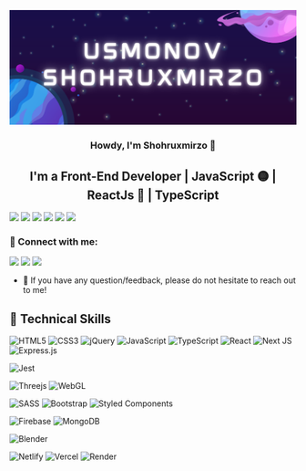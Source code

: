 <p align="center">
  <a href="#" target="_blank" rel="noreferrer"><img src="Purple Illustrated Game Streaming Twitch Banner (1).png" alt="my banner"></a>
</p>

<h3 align="center">
Howdy, I'm Shohruxmirzo 👋
</h3>

<h2 align="center">
I'm a Front-End Developer | JavaScript 🟡 | ReactJs 🔵 | TypeScript 
</h2> 

<!-- description here -->

<a href="https://youtube.com/@usmonovdev"><img src="https://img.shields.io/badge/YouTube-FF0000?style=for-the-badge&logo=youtube&logoColor=white" /></a>
<a href="https://tiktok.com/usmonov_dev"><img src="https://img.shields.io/badge/TikTok-000000?style=for-the-badge&logo=tiktok&logoColor=white" /></a>
<a href="https://t.me/usmonov_dev"><img src="https://img.shields.io/badge/telegram-27A7E7?style=for-the-badge&logo=telegram&logoColor=white" /></a>
<a href="https://twitter.com/usmonovdev"><img src="https://img.shields.io/badge/twitter-1D9BF0?style=for-the-badge&logo=twitter&logoColor=white" /></a>
<a href="https://instagram.com/usmonov_dev"><img src="https://img.shields.io/badge/instagram-E4405F?style=for-the-badge&logo=instagram&logoColor=white" /></a>
<a href="https://leetcode.com/usmonovshohruxmirzo"><img src="https://img.shields.io/badge/LeetCode-000000?style=for-the-badge&logo=LeetCode&logoColor=#d16c06" /></a>

### 🤝 Connect with me:
<a href="https://t.me/JavaScript_Lover"><img src="https://img.shields.io/badge/telegram-27A7E7?style=for-the-badge&logo=telegram&logoColor=white" /></a>
<a href="https://instagram.com/usmonovshohruxmirzo"><img src="https://img.shields.io/badge/instagram-E4405F?style=for-the-badge&logo=instagram&logoColor=white" /></a>
<a href="mailto:usmonovshohruxmirzo@gmail.com"><img src="https://img.shields.io/badge/Gmail-D14836?style=for-the-badge&logo=gmail&logoColor=white"/></a>

- 💬 If you have any question/feedback, please do not hesitate to reach out to me!

## 💼 Technical Skills

![HTML5](https://img.shields.io/badge/html5-%23E34F26.svg?style=for-the-badge&logo=html5&logoColor=white)
![CSS3](https://img.shields.io/badge/css3-%231572B6.svg?style=for-the-badge&logo=css3&logoColor=white)
![jQuery](https://img.shields.io/badge/jquery-%230769AD.svg?style=for-the-badge&logo=jquery&logoColor=white)
![JavaScript](https://img.shields.io/badge/javascript-%23323330.svg?style=for-the-badge&logo=javascript&logoColor=%23F7DF1E)
![TypeScript](https://img.shields.io/badge/typescript-%23007ACC.svg?style=for-the-badge&logo=typescript&logoColor=white)
![React](https://img.shields.io/badge/react-%2320232a.svg?style=for-the-badge&logo=react&logoColor=%2361DAFB)
![Next JS](https://img.shields.io/badge/Next-black?style=for-the-badge&logo=next.js&logoColor=white)
![Express.js](https://img.shields.io/badge/express.js-%23404d59.svg?style=for-the-badge&logo=express&logoColor=%2361DAFB)

![Jest](https://img.shields.io/badge/-jest-%23C21325?style=for-the-badge&logo=jest&logoColor=white)

![Threejs](https://img.shields.io/badge/threejs-black?style=for-the-badge&logo=three.js&logoColor=white)
![WebGL](https://img.shields.io/badge/WebGL-990000?logo=webgl&logoColor=white&style=for-the-badge)

![SASS](https://img.shields.io/badge/SASS-hotpink.svg?style=for-the-badge&logo=SASS&logoColor=white)
![Bootstrap](https://img.shields.io/badge/bootstrap-%238511FA.svg?style=for-the-badge&logo=bootstrap&logoColor=white)
![Styled Components](https://img.shields.io/badge/styled--components-DB7093?style=for-the-badge&logo=styled-components&logoColor=white)

![Firebase](https://img.shields.io/badge/firebase-%23039BE5.svg?style=for-the-badge&logo=firebase)
![MongoDB](https://img.shields.io/badge/MongoDB-%234ea94b.svg?style=for-the-badge&logo=mongodb&logoColor=white)

![Blender](https://img.shields.io/badge/blender-%23F5792A.svg?style=for-the-badge&logo=blender&logoColor=white)

![Netlify](https://img.shields.io/badge/netlify-%23000000.svg?style=for-the-badge&logo=netlify&logoColor=#00C7B7)
![Vercel](https://img.shields.io/badge/vercel-%23000000.svg?style=for-the-badge&logo=vercel&logoColor=white)
![Render](https://img.shields.io/badge/Render-%46E3B7.svg?style=for-the-badge&logo=render&logoColor=white)
